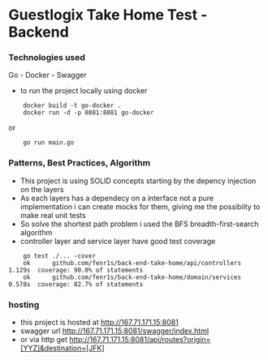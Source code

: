 # Guestlogix Take Home Test - Backend

### Technologies used

Go - Docker - Swagger

- to run the project locally using docker
```
    docker build -t go-docker .
    docker run -d -p 8081:8081 go-docker
```
or 

```
    go run main.go
```
### Patterns, Best Practices, Algorithm
 - This project is using SOLID concepts starting by the depency injection on the layers
 - As each layers has a dependecy on a interface not a pure implementation i can create mocks for them, giving me the possibilty to make real unit tests
 - So solve the shortest path problem i used the BFS breadth-first-search algorithm
 - controller layer and service layer have good test coverage

```
    go test ./... -cover
    ok      github.com/fenr1s/back-end-take-home/api/controllers    1.129s  coverage: 90.0% of statements
    ok      github.com/fenr1s/back-end-take-home/domain/services    0.578s  coverage: 82.7% of statements
```

### hosting
 - this project is hosted at http://167.71.171.15:8081
 - swagger url http://167.71.171.15:8081/swagger/index.html
 - or via http get http://167.71.171.15:8081/api/routes?origin=[YYZ]&destination=[JFK]
